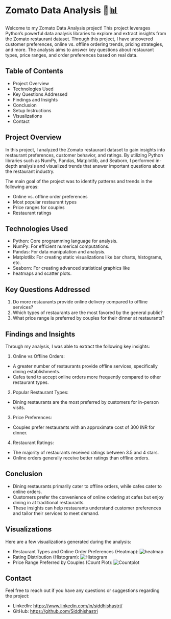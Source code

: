 
# Zomato Data Analysis 🐍📊

Welcome to my Zomato Data Analysis project! This project leverages Python’s powerful data analysis libraries to explore and extract insights from the Zomato restaurant dataset. Through this project, I have uncovered customer preferences, online vs. offline ordering trends, pricing strategies, and more. The analysis aims to answer key questions about restaurant types, price ranges, and order preferences based on real data.

## Table of Contents
- Project Overview
- Technologies Used
- Key Questions Addressed
- Findings and Insights
- Conclusion
- Setup Instructions
- Visualizations
- Contact

## Project Overview
In this project, I analyzed the Zomato restaurant dataset to gain insights into restaurant preferences, customer behavior, and ratings. By utilizing Python libraries such as NumPy, Pandas, Matplotlib, and Seaborn, I performed in-depth analysis and visualized trends that answer important questions about the restaurant industry.

The main goal of the project was to identify patterns and trends in the following areas:

+ Online vs. offline order preferences
+ Most popular restaurant types
+ Price ranges for couples
+ Restaurant ratings

## Technologies Used

* Python: Core programming language for analysis.
* NumPy: For efficient numerical computations.
* Pandas: For data manipulation and analysis.
* Matplotlib: For creating static visualizations like bar charts, histograms, etc.
* Seaborn: For creating advanced statistical graphics like 
* heatmaps and scatter plots.

## Key Questions Addressed

1. Do more restaurants provide online delivery compared to offline services?
2. Which types of restaurants are the most favored by the general public?
3. What price range is preferred by couples for their dinner at restaurants?

## Findings and Insights

Through my analysis, I was able to extract the following key insights:

1. Online vs Offline Orders:

+ A greater number of restaurants provide offline services, specifically dining establishments.
+ Cafes tend to accept online orders more frequently compared to other restaurant types.

2. Popular Restaurant Types:

+ Dining restaurants are the most preferred by customers for in-person visits.

3. Price Preferences:

+ Couples prefer restaurants with an approximate cost of 300 INR for dinner.

4. Restaurant Ratings:

* The majority of restaurants received ratings between 3.5 and 4 stars.
* Online orders generally receive better ratings than offline orders.

## Conclusion
+ Dining restaurants primarily cater to offline orders, while cafes cater to online orders.
+ Customers prefer the convenience of online ordering at cafes but enjoy dining in at traditional restaurants.
+ These insights can help restaurants understand customer preferences and tailor their services to meet demand.

## Visualizations

Here are a few visualizations generated during the analysis:

+ Restaurant Types and Online Order Preferences (Heatmap):
![heatmap](https://github.com/user-attachments/assets/eb57fb7e-4599-47c5-832a-ed51a644a8a9)
+ Rating Distribution (Histogram):
![Histogram](https://github.com/user-attachments/assets/26790c33-b6dd-4025-ab49-d82842ca568f)
+ Price Range Preferred by Couples (Count Plot):
![Countplot](https://github.com/user-attachments/assets/4e515323-2b7b-4545-9a8e-d74a0c776b5a)


## Contact

Feel free to reach out if you have any questions or suggestions regarding the project:

+ LinkedIn: https://www.linkedin.com/in/siddhishastri/
+ GitHub: https://github.com/Siddhishastri
